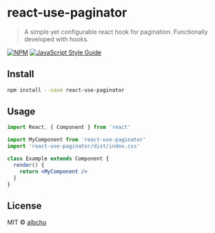 # react-use-paginator

> A simple yet configurable react hook for pagination. Functionally developed with hooks.

[![NPM](https://img.shields.io/npm/v/react-use-paginator.svg)](https://www.npmjs.com/package/react-use-paginator) [![JavaScript Style Guide](https://img.shields.io/badge/code_style-standard-brightgreen.svg)](https://standardjs.com)

## Install

```bash
npm install --save react-use-paginator
```

## Usage

```jsx
import React, { Component } from 'react'

import MyComponent from 'react-use-paginator'
import 'react-use-paginator/dist/index.css'

class Example extends Component {
  render() {
    return <MyComponent />
  }
}
```

## License

MIT © [albchu](https://github.com/albchu)
